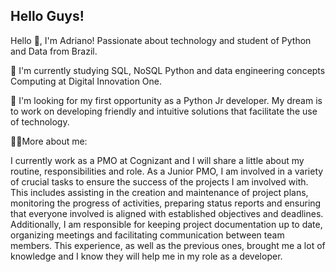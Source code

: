 ## Hello Guys!

Hello 👋, I'm Adriano! Passionate about technology and student of Python and Data from Brazil.

🌱 I'm currently studying SQL, NoSQL Python and data engineering concepts Computing at Digital Innovation One.

🔭 I'm looking for my first opportunity as a Python Jr developer. My dream is to work on developing friendly and intuitive solutions that facilitate the use of technology.

  👨‍💻More about me:
  
I currently work as a PMO at Cognizant and I will share a little about my routine, responsibilities and role. As a Junior PMO, I am involved in a variety of crucial tasks to ensure the success of the projects I am involved with. This includes assisting in the creation and maintenance of project plans, monitoring the progress of activities, preparing status reports and ensuring that everyone involved is aligned with established objectives and deadlines. Additionally, I am responsible for keeping project documentation up to date, organizing meetings and facilitating communication between team members. This experience, as well as the previous ones, brought me a lot of knowledge and I know they will help me in my role as a developer.
